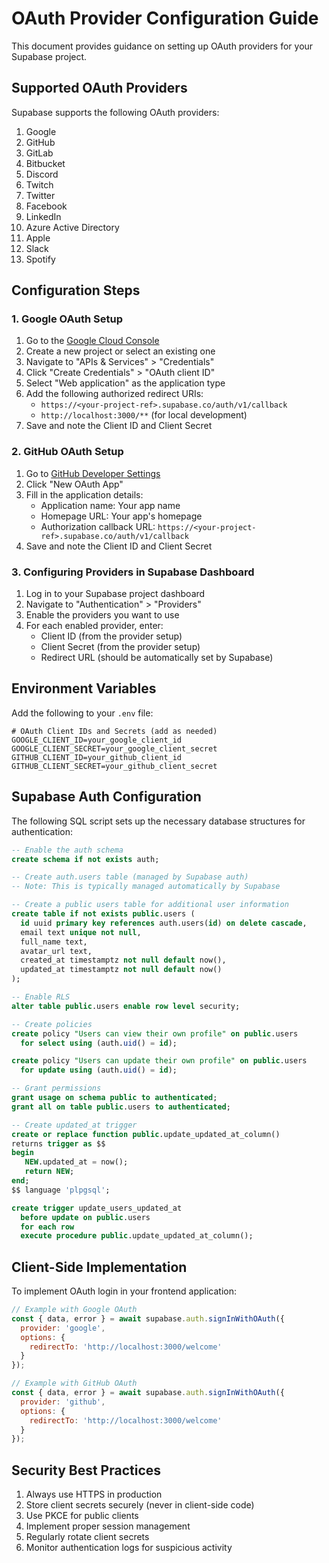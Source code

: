 # OAuth Provider Configuration Guide

This document provides guidance on setting up OAuth providers for your Supabase project.

## Supported OAuth Providers

Supabase supports the following OAuth providers:
1. Google
2. GitHub
3. GitLab
4. Bitbucket
5. Discord
6. Twitch
7. Twitter
8. Facebook
9. LinkedIn
10. Azure Active Directory
11. Apple
12. Slack
13. Spotify

## Configuration Steps

### 1. Google OAuth Setup

1. Go to the [Google Cloud Console](https://console.cloud.google.com/)
2. Create a new project or select an existing one
3. Navigate to "APIs & Services" > "Credentials"
4. Click "Create Credentials" > "OAuth client ID"
5. Select "Web application" as the application type
6. Add the following authorized redirect URIs:
   - `https://<your-project-ref>.supabase.co/auth/v1/callback`
   - `http://localhost:3000/**` (for local development)
7. Save and note the Client ID and Client Secret

### 2. GitHub OAuth Setup

1. Go to [GitHub Developer Settings](https://github.com/settings/developers)
2. Click "New OAuth App"
3. Fill in the application details:
   - Application name: Your app name
   - Homepage URL: Your app's homepage
   - Authorization callback URL: `https://<your-project-ref>.supabase.co/auth/v1/callback`
4. Save and note the Client ID and Client Secret

### 3. Configuring Providers in Supabase Dashboard

1. Log in to your Supabase project dashboard
2. Navigate to "Authentication" > "Providers"
3. Enable the providers you want to use
4. For each enabled provider, enter:
   - Client ID (from the provider setup)
   - Client Secret (from the provider setup)
   - Redirect URL (should be automatically set by Supabase)

## Environment Variables

Add the following to your `.env` file:

```env
# OAuth Client IDs and Secrets (add as needed)
GOOGLE_CLIENT_ID=your_google_client_id
GOOGLE_CLIENT_SECRET=your_google_client_secret
GITHUB_CLIENT_ID=your_github_client_id
GITHUB_CLIENT_SECRET=your_github_client_secret
```

## Supabase Auth Configuration

The following SQL script sets up the necessary database structures for authentication:

```sql
-- Enable the auth schema
create schema if not exists auth;

-- Create auth.users table (managed by Supabase auth)
-- Note: This is typically managed automatically by Supabase

-- Create a public users table for additional user information
create table if not exists public.users (
  id uuid primary key references auth.users(id) on delete cascade,
  email text unique not null,
  full_name text,
  avatar_url text,
  created_at timestamptz not null default now(),
  updated_at timestamptz not null default now()
);

-- Enable RLS
alter table public.users enable row level security;

-- Create policies
create policy "Users can view their own profile" on public.users
  for select using (auth.uid() = id);

create policy "Users can update their own profile" on public.users
  for update using (auth.uid() = id);

-- Grant permissions
grant usage on schema public to authenticated;
grant all on table public.users to authenticated;

-- Create updated_at trigger
create or replace function public.update_updated_at_column()
returns trigger as $$
begin
   NEW.updated_at = now(); 
   return NEW; 
end;
$$ language 'plpgsql';

create trigger update_users_updated_at 
  before update on public.users 
  for each row 
  execute procedure public.update_updated_at_column();
```

## Client-Side Implementation

To implement OAuth login in your frontend application:

```javascript
// Example with Google OAuth
const { data, error } = await supabase.auth.signInWithOAuth({
  provider: 'google',
  options: {
    redirectTo: 'http://localhost:3000/welcome'
  }
});

// Example with GitHub OAuth
const { data, error } = await supabase.auth.signInWithOAuth({
  provider: 'github',
  options: {
    redirectTo: 'http://localhost:3000/welcome'
  }
});
```

## Security Best Practices

1. Always use HTTPS in production
2. Store client secrets securely (never in client-side code)
3. Use PKCE for public clients
4. Implement proper session management
5. Regularly rotate client secrets
6. Monitor authentication logs for suspicious activity